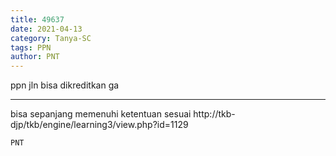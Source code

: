 ```yaml
---
title: 49637
date: 2021-04-13
category: Tanya-SC
tags: PPN
author: PNT
---
```


ppn jln bisa dikreditkan ga

---

bisa sepanjang memenuhi ketentuan sesuai http://tkb-djp/tkb/engine/learning3/view.php?id=1129

`PNT`
